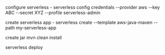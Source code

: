 configure serverless - 
serverless config credentials --provider aws --key  ABC --secret XYZ --profile serverless-admin

create serverless app -
serverless create --template aws-java-maven --path my-serverless-app

create jar 
mvn clean install

serverless deploy



